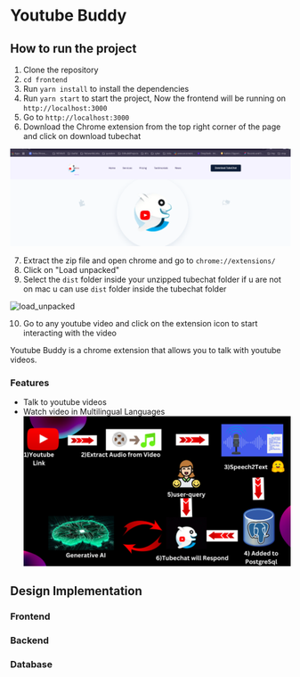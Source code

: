 
# Youtube Buddy

## How to run the project

1. Clone the repository
2. `cd frontend`
3. Run `yarn install` to install the dependencies
4. Run `yarn start` to start the project, Now the frontend will be running on `http://localhost:3000`
5. Go to `http://localhost:3000`
6. Download the Chrome extension from the top right corner of the page and click on download tubechat 

![download_tubechat](download_tubechat.png)

7. Extract the zip file and open chrome and go to `chrome://extensions/`
8. Click on "Load unpacked"
9. Select the `dist` folder inside your unzipped tubechat folder if u are not on mac u can use `dist` folder inside the tubechat folder

![load_unpacked](load_unpacked.png)

10. Go to any youtube video and click on the extension icon to start interacting with the video

Youtube Buddy is a chrome extension that allows you to talk with youtube videos.

### Features

- Talk to youtube videos
- Watch video in Multilingual Languages
![Working Diagram](image.png)

## Design Implementation 

### Frontend

### Backend

### Database



